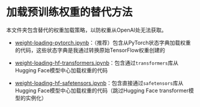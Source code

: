# 加载预训练权重的替代方法

本文件夹包含替代的权重加载策略，以防权重从OpenAI处无法获取。

- [weight-loading-pytorch.ipynb](weight-loading-pytorch.ipynb)：（推荐）包含从PyTorch状态字典加载权重的代码，这些状态字典是我通过转换原始TensorFlow权重创建的

- [weight-loading-hf-transformers.ipynb](weight-loading-hf-transformers.ipynb)：包含通过`transformers`库从Hugging Face模型中心加载权重的代码

- [weight-loading-hf-safetensors.ipynb](weight-loading-hf-safetensors.ipynb)：包含直接通过`safetensors`库从Hugging Face模型中心加载权重的代码（跳过Hugging Face transformer模型的实例化）